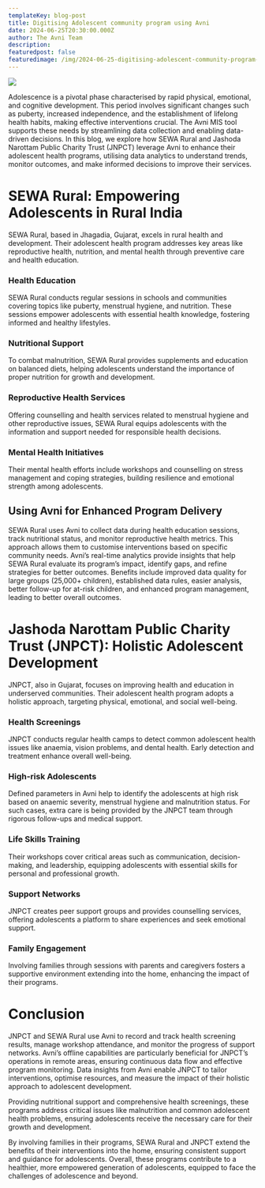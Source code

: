 ```yaml
---
templateKey: blog-post
title: Digitising Adolescent community program using Avni
date: 2024-06-25T20:30:00.000Z
author: The Avni Team
description:
featuredpost: false
featuredimage: /img/2024-06-25-digitising-adolescent-community-program-using-avni/adolescents.png
---
```


<img src="/img/2024-06-25-digitising-adolescent-community-program-using-avni/adolescents.png">

Adolescence is a pivotal phase characterised by rapid physical, emotional, and cognitive development. This period involves significant changes such as puberty, increased independence, and the establishment of lifelong health habits, making effective interventions crucial. The Avni MIS tool supports these needs by streamlining data collection and enabling data-driven decisions. In this blog, we explore how SEWA Rural and Jashoda Narottam Public Charity Trust (JNPCT) leverage Avni to enhance their adolescent health programs, utilising data analytics to understand trends, monitor outcomes, and make informed decisions to improve their services.

# SEWA Rural: Empowering Adolescents in Rural India

SEWA Rural, based in Jhagadia, Gujarat, excels in rural health and development. Their adolescent health program addresses key areas like reproductive health, nutrition, and mental health through preventive care and health education.

### Health Education
SEWA Rural conducts regular sessions in schools and communities covering topics like puberty, menstrual hygiene, and nutrition. These sessions empower adolescents with essential health knowledge, fostering informed and healthy lifestyles.

### Nutritional Support
To combat malnutrition, SEWA Rural provides supplements and education on balanced diets, helping adolescents understand the importance of proper nutrition for growth and development.

### Reproductive Health Services
Offering counselling and health services related to menstrual hygiene and other reproductive issues, SEWA Rural equips adolescents with the information and support needed for responsible health decisions.

### Mental Health Initiatives
Their mental health efforts include workshops and counselling on stress management and coping strategies, building resilience and emotional strength among adolescents.

## Using Avni for Enhanced Program Delivery
SEWA Rural uses Avni to collect data during health education sessions, track nutritional status, and monitor reproductive health metrics. This approach allows them to customise interventions based on specific community needs. Avni’s real-time analytics provide insights that help SEWA Rural evaluate its program’s impact, identify gaps, and refine strategies for better outcomes. Benefits include improved data quality for large groups (25,000+ children), established data rules, easier analysis, better follow-up for at-risk children, and enhanced program management, leading to better overall outcomes.

# Jashoda Narottam Public Charity Trust (JNPCT): Holistic Adolescent Development

JNPCT, also in Gujarat, focuses on improving health and education in underserved communities. Their adolescent health program adopts a holistic approach, targeting physical, emotional, and social well-being.

### Health Screenings
JNPCT conducts regular health camps to detect common adolescent health issues like anaemia, vision problems, and dental health. Early detection and treatment enhance overall well-being.

### High-risk Adolescents
Defined parameters in Avni help to identify the adolescents at high risk based on anaemic severity, menstrual hygiene and malnutrition status. For such cases, extra care is being provided by the JNPCT team through rigorous follow-ups and medical support.

### Life Skills Training
Their workshops cover critical areas such as communication, decision-making, and leadership, equipping adolescents with essential skills for personal and professional growth.

### Support Networks
JNPCT creates peer support groups and provides counselling services, offering adolescents a platform to share experiences and seek emotional support.

### Family Engagement
Involving families through sessions with parents and caregivers fosters a supportive environment extending into the home, enhancing the impact of their programs.


# Conclusion
JNPCT and SEWA Rural use Avni to record and track health screening results, manage workshop attendance, and monitor the progress of support networks. Avni’s offline capabilities are particularly beneficial for JNPCT’s operations in remote areas, ensuring continuous data flow and effective program monitoring. Data insights from Avni enable JNPCT to tailor interventions, optimise resources, and measure the impact of their holistic approach to adolescent development.

Providing nutritional support and comprehensive health screenings, these programs address critical issues like malnutrition and common adolescent health problems, ensuring adolescents receive the necessary care for their growth and development.

By involving families in their programs, SEWA Rural and JNPCT extend the benefits of their interventions into the home, ensuring consistent support and guidance for adolescents. Overall, these programs contribute to a healthier, more empowered generation of adolescents, equipped to face the challenges of adolescence and beyond. 


